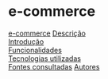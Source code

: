 # e-commerce
[e-commerce]()
[Descrição]()  
[Introdução]()  
[Funcionalidades]()  
[Tecnologias utilizadas]()  
[Fontes consultadas]() 
[Autores]()